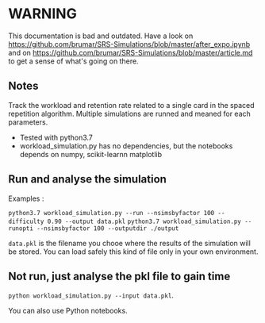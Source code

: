 # WARNING

This documentation is bad and outdated.
Have a look on https://github.com/brumar/SRS-Simulations/blob/master/after_expo.ipynb and on https://github.com/brumar/SRS-Simulations/blob/master/article.md to get a sense of what's going on there.


## Notes
Track the workload and retention rate related to a single card in the spaced repetition algorithm. Multiple simulations are runned and meaned for each parameters.
- Tested with python3.7
- workload_simulation.py has no dependencies, but the notebooks depends on numpy, scikit-learnn matplotlib  

## Run and analyse the simulation

Examples :

`python3.7 workload_simulation.py --run --nsimsbyfactor 100 --difficulty 0.90 --output data.pkl`
`python3.7 workload_simulation.py --runopti --nsimsbyfactor 100 --outputdir ./output`


`data.pkl` is the filename you chooe where the results of the simulation will be stored. You can load safely this kind of file only in your own environment.

## Not run, just analyse the pkl file to gain time
`python workload_simulation.py --input data.pkl`.

You can also use Python notebooks.


